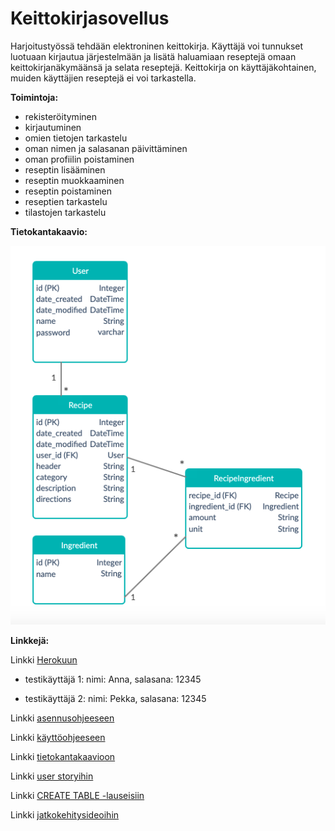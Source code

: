# Keittokirjasovellus

Harjoitustyössä tehdään elektroninen keittokirja. Käyttäjä voi tunnukset luotuaan kirjautua järjestelmään ja lisätä haluamiaan reseptejä omaan keittokirjanäkymäänsä ja selata reseptejä. Keittokirja on käyttäjäkohtainen, muiden käyttäjien reseptejä ei voi tarkastella. 

**Toimintoja:**

* rekisteröityminen
* kirjautuminen
* omien tietojen tarkastelu
* oman nimen ja salasanan päivittäminen
* oman profiilin poistaminen
* reseptin lisääminen
* reseptin muokkaaminen
* reseptin poistaminen
* reseptien tarkastelu
* tilastojen tarkastelu


**Tietokantakaavio:**

![tietokantakaavio](/documentation/tkkaavio_uusin.png)


**Linkkejä:**

Linkki [Herokuun](https://keittokirja-tsoha.herokuapp.com/)

* testikäyttäjä 1: 
nimi: Anna, salasana: 12345

* testikäyttäjä 2: 
nimi: Pekka, salasana: 12345

Linkki [asennusohjeeseen](https://github.com/iidxTe/keittokirja/blob/master/documentation/Asennusohje.md)

Linkki [käyttöohjeeseen](https://github.com/iidxTe/keittokirja/blob/master/documentation/K%C3%A4ytt%C3%B6ohje.md)

Linkki [tietokantakaavioon](https://app.creately.com/diagram/bSgqFueVxxf/view) 

Linkki [user storyihin](https://github.com/iidxTe/keittokirja/blob/master/documentation/USERSTORIES.md)

Linkki [CREATE TABLE -lauseisiin](https://github.com/iidxTe/keittokirja/blob/master/documentation/CREATE_TABLE_CLAUSES.md)

Linkki [jatkokehitysideoihin](https://github.com/iidxTe/keittokirja/blob/master/documentation/Kehitysmahdollisuudet.md)

